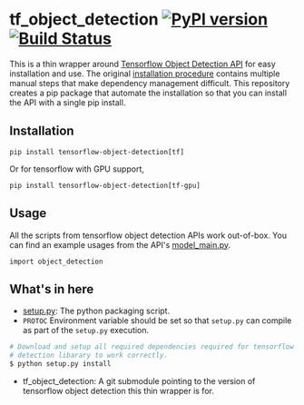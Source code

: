 # tf_object_detection [![PyPI version][pypi-image]][pypi] [![Build Status][travis-image]][travis]

[travis-image]: https://travis-ci.org/junjuew/tf_object_detection.svg?branch=master
[travis]: http://travis-ci.org/junjuew/tf_object_detection

[pypi-image]: https://badge.fury.io/py/tensorflow-object-detection.svg
[pypi]: https://pypi.org/project/tensorflow-object-detection/

This is a thin wrapper around [Tensorflow Object Detection API](https://github.com/tensorflow/models/tree/master/research/object_detection) for easy installation and use. The original [installation procedure](https://github.com/tensorflow/models/blob/master/research/object_detection/g3doc/installation.md) contains multiple manual steps that make dependency management difficult. This repository creates a pip package that automate the installation so that you can install the API with a single pip install.

## Installation

```
pip install tensorflow-object-detection[tf]

```

Or for tensorflow with GPU support,

```
pip install tensorflow-object-detection[tf-gpu]

```

## Usage

All the scripts from tensorflow object detection APIs work out-of-box. 
You can find an example usages from the API's [model_main.py](https://github.com/tensorflow/models/blob/master/research/object_detection/model_main.py).

```
import object_detection
```


## What's in here

* [setup.py](setup.py): The python packaging script.
* `PROTOC` Environment variable should be set so that `setup.py` can compile as
  part of the `setup.py` execution.

```bash
# Download and setup all required dependencies required for tensorflow object 
# detection libarary to work correctly.
$ python setup.py install
```

* tf_object_detection: A git submodule pointing to the version of tensorflow object detection this thin wrapper is for.
